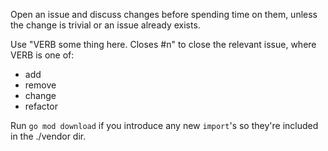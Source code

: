 Open an issue and discuss changes before spending time on them, unless the change is trivial or an issue already exists.

Use "VERB some thing here. Closes #n" to close the relevant issue, where VERB is one of:

  - add
  - remove
  - change
  - refactor

Run `go mod download` if you introduce any new `import`'s so they're included in the ./vendor dir.

